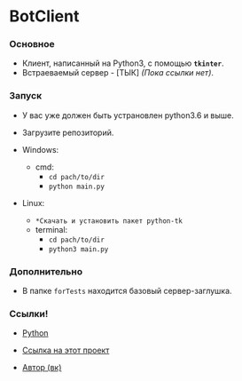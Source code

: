 # BotClient

### Основное
* Клиент, написанный на Python3, с помощью **`tkinter`**.
* Встраеваемый сервер - [ТЫК] _(Пока ссылки нет)_.

### Запуск

* У вас уже должен быть устрановлен python3.6 и выше.

* Загрузите репозиторий.

* Windows:
    * cmd: 
        * `cd pach/to/dir`
        * `python main.py`
* Linux:
    * `*Скачать и установить пакет python-tk`
    * terminal:
        * `cd pach/to/dir`
        * `python3 main.py`
        
### Дополнительно
* В папке `forTests` находится базовый сервер-заглушка.
        
### Ссылки!

- [Python](python.org)

- [Ссылка на этот проект](https://github.com/SantaSpeen/BotClient.Python)

- [Автор (вк)](https://vk.com/id370926160)
